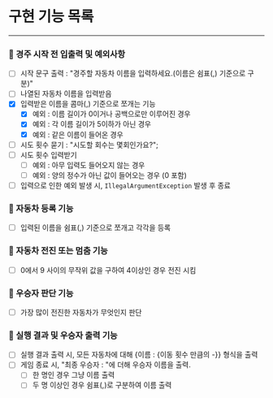 # 구현 기능 목록

***

### 📍 경주 시작 전 입출력 및 예외사항

- [ ] 시작 문구 출력 : "경주할 자동차 이름을 입력하세요.(이름은 쉼표(,) 기준으로 구분)"
- [ ] 나열된 자동차 이름을 입력받음
- [x] 입력받은 이름을 콤마(,) 기준으로 쪼개는 기능
    - [x] 예외 : 이름 길이가 0이거나 공백으로만 이루어진 경우
    - [x] 예외 : 각 이름 길이가 5이하가 아닌 경우
    - [x] 예외 : 같은 이름이 들어온 경우
- [ ] 시도 횟수 묻기 : "시도할 회수는 몇회인가요?";
- [ ] 시도 횟수 입력받기
    - [ ] 예외 : 아무 입력도 들어오지 않는 경우
    - [ ] 예외 : 양의 정수가 아닌 값이 들어오는 경우 (0 포함)
- [ ] 입력으로 인한 예외 발생 시, <code>IllegalArgumentException</code> 발생 후 종료

### 📍 자동차 등록 기능

- [ ] 입력된 이름을 쉼표(,) 기준으로 쪼개고 각각을 등록

### 📍 자동차 전진 또는 멈춤 기능

- [ ] 0에서 9 사이의 무작위 값을 구하여 4이상인 경우 전진 시킴

### 📍 우승자 판단 기능

- [ ] 가장 많이 전진한 자동차가 무엇인지 판단

### 📍 실행 결과 및 우승자 출력 기능

- [ ] 실행 결과 출력 시, 모든 자동차에 대해 {이름 : {이동 횟수 만큼의 -}} 형식을 출력
- [ ] 게임 종료 시, "최종 우승자 : "에 더해 우승자 이름을 출력.
    - [ ] 한 명인 경우 그냥 이름 출력
    - [ ] 두 명 이상인 경우 쉼표(,)로 구분하여 이름 출력